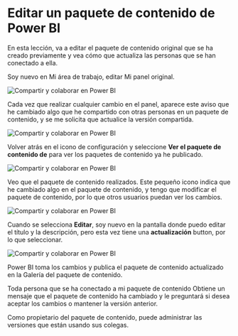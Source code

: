 <properties
   pageTitle="Actualizar paquetes de contenido"
   description="Insertar fácilmente los cambios de los paquetes de contenido a otros usuarios de su organización"
   services="powerbi"
   documentationCenter=""
   authors="davidiseminger"
   manager="mblythe"
   backup=""
   editor=""
   tags=""
   qualityFocus="no"
   qualityDate=""
   featuredVideoId="nem2r4NpTyU"
   featuredVideoThumb=""
   courseDuration="4m"/>

<tags
   ms.service="powerbi"
   ms.devlang="NA"
   ms.topic="get-started-article"
   ms.tgt_pltfrm="NA"
   ms.workload="powerbi"
   ms.date="09/29/2016"
   ms.author="davidi"/>

# Editar un paquete de contenido de Power BI

En esta lección, va a editar el paquete de contenido original que se ha creado previamente y vea cómo que actualiza las personas que se han conectado a ella.

Soy nuevo en Mi área de trabajo, editar Mi panel original.

![Compartir y colaborar en Power BI](./media/powerbi-learning-6-4-update-content-packs/pbi_learn06_04myworkspace.png)

Cada vez que realizar cualquier cambio en el panel, aparece este aviso que he cambiado algo que he compartido con otras personas en un paquete de contenido, y se me solicita que actualice la versión compartida.

![Compartir y colaborar en Power BI](./media/powerbi-learning-6-4-update-content-packs/pbi_learn06_04uvmadechanges.png)

Volver atrás en el icono de configuración y seleccione **Ver el paquete de contenido de** para ver los paquetes de contenido ya he publicado.

![Compartir y colaborar en Power BI](./media/powerbi-learning-6-4-update-content-packs/pbi_learn06_04viewcontpk.png)

Veo que el paquete de contenido realizados. Este pequeño icono indica que he cambiado algo en el paquete de contenido, y tengo que modificar el paquete de contenido, por lo que otros usuarios puedan ver los cambios.

![Compartir y colaborar en Power BI](./media/powerbi-learning-6-4-update-content-packs/pbi_learn06_04updatecontpk.png)

Cuando se selecciona **Editar**, soy nuevo en la pantalla donde puedo editar el título y la descripción, pero esta vez tiene una **actualización** button, por lo que seleccionar.

![Compartir y colaborar en Power BI](./media/powerbi-learning-6-4-update-content-packs/pbi_learn06_04contpksuccess.png)

Power BI toma los cambios y publica el paquete de contenido actualizado en la Galería del paquete de contenido.

Toda persona que se ha conectado a mi paquete de contenido Obtiene un mensaje que el paquete de contenido ha cambiado y le preguntará si desea aceptar los cambios o mantener la versión anterior.

Como propietario del paquete de contenido, puede administrar las versiones que están usando sus colegas.
